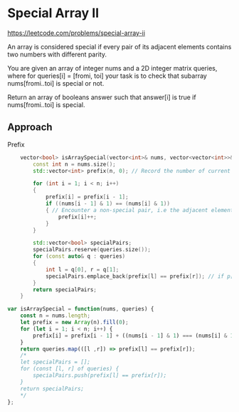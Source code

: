 # Special Array II 

https://leetcode.com/problems/special-array-ii

An array is considered special if every pair of its adjacent elements contains two numbers with different parity.

You are given an array of integer nums and a 2D integer matrix queries, where for queries[i] = [fromi, toi] your task is to check that 
subarray
 nums[fromi..toi] is special or not.

Return an array of booleans answer such that answer[i] is true if nums[fromi..toi] is special.

 
## Approach 

Prefix

``` C++
    vector<bool> isArraySpecial(vector<int>& nums, vector<vector<int>>& queries) {
        const int n = nums.size();
        std::vector<int> prefix(n, 0); // Record the number of current non-special pairs

        for (int i = 1; i < n; i++)
        {
            prefix[i] = prefix[i - 1];
            if ((nums[i - 1] & 1) == (nums[i] & 1))
            { // Encounter a non-special pair, i.e the adjacent elements have the same parity
                prefix[i]++;
            }
        }

        std::vector<bool> specialPairs;
        specialPairs.reserve(queries.size());
        for (const auto& q : queries)
        {
            int l = q[0], r = q[1];
            specialPairs.emplace_back(prefix[l] == prefix[r]); // if p[l] == p[r], then subarray is special
        }
        return specialPairs;
    }
```

``` JavaScript
var isArraySpecial = function(nums, queries) {
    const n = nums.length;
    let prefix = new Array(n).fill(0);
    for (let i = 1; i < n; i++) {
        prefix[i] = prefix[i - 1] + ((nums[i - 1] & 1) === (nums[i] & 1));
    }
    return queries.map(([l ,r]) => prefix[l] == prefix[r]);
    /*
    let specialPairs = [];
    for (const [l, r] of queries) {
        specialPairs.push(prefix[l] == prefix[r]);
    }
    return specialPairs;
    */
};
```